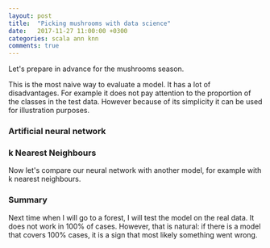 ```yaml
---
layout: post
title:  "Picking mushrooms with data science"
date:   2017-11-27 11:00:00 +0300
categories: scala ann knn
comments: true
---
```


Let's prepare in advance for the mushrooms season.

This is the most naive way to evaluate a model. It has a lot of disadvantages. For example it does not pay attention to the proportion of the classes in the test data. However because of its simplicity it can be used for illustration purposes.

### Artificial neural network

### k Nearest Neighbours

Now let's compare our neural network with another model, for example with k nearest neighbours.

### Summary

Next time when I will go to a forest, I will test the model on the real data. It does not work in 100% of cases. However, that is natural: if there is a model that covers 100% cases, it is a sign that most likely something went wrong.
